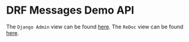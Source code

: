 # DRF Messages Demo API

The `Django Admin` view can be found [here](/admin)<!-- @IGNORE PREVIOUS: link -->.
The `ReDoc` view can be found [here](/redoc)<!-- @IGNORE PREVIOUS: link -->.